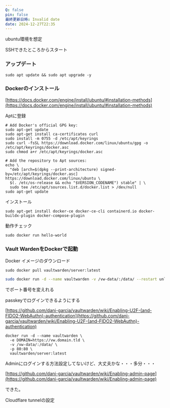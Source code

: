 ```yaml
---
Q: false
pin: false
最終更新日時: Invalid date
date: 2024-12-27T22:35
---
```

ubuntu環境を想定

SSHできたところからスタート

  

### アップデート

```Plain
sudo apt update && sudo apt upgrade -y
```

  

### Dockerのインストール

[https://docs.docker.com/engine/install/ubuntu/#installation-methods](https://docs.docker.com/engine/install/ubuntu/#installation-methods)

Aptに登録

```Shell
# Add Docker's official GPG key:
sudo apt-get update
sudo apt-get install ca-certificates curl
sudo install -m 0755 -d /etc/apt/keyrings
sudo curl -fsSL https://download.docker.com/linux/ubuntu/gpg -o /etc/apt/keyrings/docker.asc
sudo chmod a+r /etc/apt/keyrings/docker.asc

# Add the repository to Apt sources:
echo \
  "deb [arch=$(dpkg --print-architecture) signed-by=/etc/apt/keyrings/docker.asc] https://download.docker.com/linux/ubuntu \
  $(. /etc/os-release && echo "$VERSION_CODENAME") stable" | \
  sudo tee /etc/apt/sources.list.d/docker.list > /dev/null
sudo apt-get update
```

インストール

```Shell
sudo apt-get install docker-ce docker-ce-cli containerd.io docker-buildx-plugin docker-compose-plugin
```

  

動作チェック

```Shell
sudo docker run hello-world
```

  

  

  

### Vault WardenをDockerで起動

Docker イメージのダウンロード

```Shell
sudo docker pull vaultwarden/server:latest
```

  

```Bash
sudo docker run -d --name vaultwarden -v /vw-data/:/data/ --restart unless-stopped -p 3000:80 vaultwarden/server:latest
```

でポート番号を変えれる

  

passkeyでログインできるようにする

[https://github.com/dani-garcia/vaultwarden/wiki/Enabling-U2F-(and-FIDO2-WebAuthn)-authentication](https://github.com/dani-garcia/vaultwarden/wiki/Enabling-U2F-(and-FIDO2-WebAuthn)-authentication)

```Shell
docker run -d --name vaultwarden \
  -e DOMAIN=https://vw.domain.tld \
  -v /vw-data/:/data/ \
  -p 80:80 \
  vaultwarden/server:latest
```

  

  

  

Adminにログインする方法設定してないけど、大丈夫かな・・・多分・・・

[https://github.com/dani-garcia/vaultwarden/wiki/Enabling-admin-page](https://github.com/dani-garcia/vaultwarden/wiki/Enabling-admin-page)

できた。

  

  

Cloudflare tunnelの設定